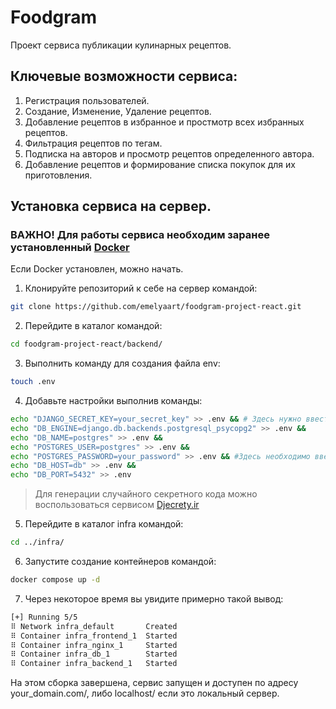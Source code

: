# Foodgram
Проект сервиса публикации кулинарных рецептов.

## Ключевые возможности сервиса:
1. Регистрация пользователей.
2. Создание, Изменение, Удаление рецептов.
3. Добавление рецептов в избранное и простмотр всех избранных рецептов.
4. Фильтрация рецептов по тегам.
6. Подписка на авторов и просмотр рецептов определенного автора.
7. Добавление рецептов и формирование списка покупок для их приготовления.

## Установка сервиса на сервер.

### ВАЖНО! Для работы сервиса необходим заранее установленный [Docker](https://www.docker.com)
Если Docker установлен, можно начать.

1. Клонируйте репозиторий к себе на сервер командой:
```bash
git clone https://github.com/emelyaart/foodgram-project-react.git
```
2. Перейдите в каталог командой:
```bash
cd foodgram-project-react/backend/
```
3. Выполнить команду для создания файла env:
```bash
touch .env
```
4. Добавьте настройки выполнив команды:
```bash
echo "DJANGO_SECRET_KEY=your_secret_key" >> .env && # Здесь нужно ввести секретный код
echo "DB_ENGINE=django.db.backends.postgresql_psycopg2" >> .env &&
echo "DB_NAME=postgres" >> .env &&
echo "POSTGRES_USER=postgres" >> .env &&
echo "POSTGRES_PASSWORD=your_password" >> .env && #Здесь необходимо ввести свой пароль
echo "DB_HOST=db" >> .env &&
echo "DB_PORT=5432" >> .env
```
> Для генерации случайного секретного кода можно воспользоваться сервисом [Djecrety.ir](https://djecrety.ir/)

5. Перейдите в каталог infra командой:
```bash
cd ../infra/
```
6. Запустите создание контейнеров командой:
```bash
docker compose up -d
```
7. Через некоторое время вы увидите примерно такой вывод:
 ```bash
 [+] Running 5/5
 ⠿ Network infra_default       Created                                     0.6s
 ⠿ Container infra_frontend_1  Started                                     3.4s
 ⠿ Container infra_nginx_1     Started                                     3.8s
 ⠿ Container infra_db_1        Started                                     3.6s
 ⠿ Container infra_backend_1   Started                                     6.7s
```
На этом сборка завершена, сервис запущен и доступен по адресу your_domain.com/, либо localhost/ если это локальный сервер.
